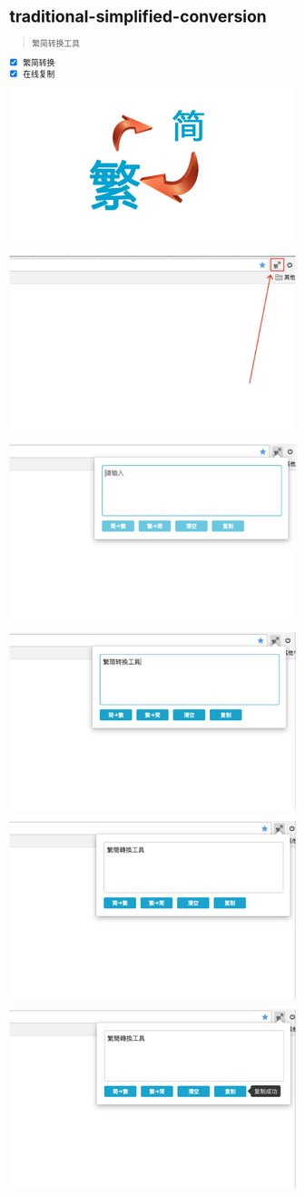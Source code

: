 # traditional-simplified-conversion

> 繁简转换工具

* [x] 繁简转换
* [x] 在线复制

![icon](https://github.com/ReAlign/traditional-simplified-conversion/blob/master/source/zhuan.png)

![1](https://github.com/ReAlign/traditional-simplified-conversion/blob/master/source/1.jpg)

![2](https://github.com/ReAlign/traditional-simplified-conversion/blob/master/source/2.jpg)

![3](https://github.com/ReAlign/traditional-simplified-conversion/blob/master/source/3.jpg)

![4](https://github.com/ReAlign/traditional-simplified-conversion/blob/master/source/4.jpg)

![5](https://github.com/ReAlign/traditional-simplified-conversion/blob/master/source/5.jpg)
